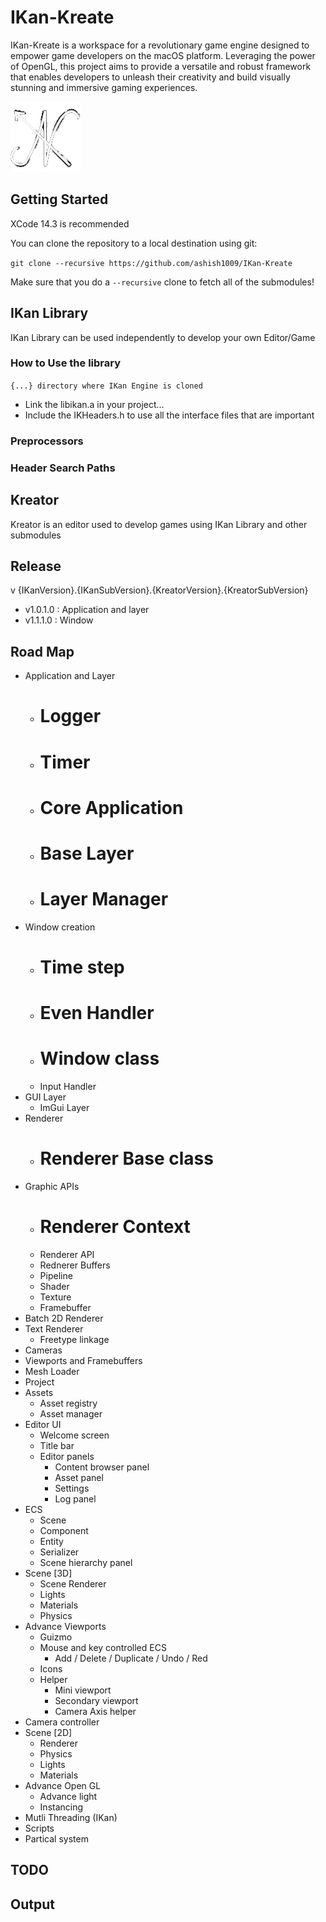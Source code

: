 # IKan-Kreate
IKan-Kreate is a workspace for a revolutionary game engine designed to empower game developers on the macOS platform. 
Leveraging the power of OpenGL, this project aims to provide a versatile and robust framework that enables developers 
to unleash their creativity and build visually stunning and immersive gaming experiences.

![](/Resources/Logo/IKan.png)

## Getting Started
XCode 14.3 is recommended

You can clone the repository to a local destination using git:

`git clone --recursive https://github.com/ashish1009/IKan-Kreate`

Make sure that you do a `--recursive` clone to fetch all of the submodules!

## IKan Library
IKan Library can be used independently to develop your own Editor/Game

### How to Use the library
`{...} directory where IKan Engine is cloned`
  - Link the libikan.a in your project...
  - Include the IKHeaders.h to use all the interface files that are important

### Preprocessors

### Header Search Paths

## Kreator
Kreator is an editor used to develop games using IKan Library and other submodules

## Release
v {IKanVersion}.{IKanSubVersion}.{KreatorVersion}.{KreatorSubVersion}
- v1.0.1.0 : Application and layer
- v1.1.1.0 : Window

## Road Map
- Application and Layer
  - # Logger
  - # Timer
  - # Core Application
  - # Base Layer 
  - # Layer Manager
- Window creation
  - # Time step 
  - # Even Handler
  - # Window class
  - Input Handler
- GUI Layer 
  - ImGui Layer
- Renderer
  - # Renderer Base class
- Graphic APIs
    - # Renderer Context
    - Renderer API
    - Rednerer Buffers
    - Pipeline
    - Shader
    - Texture
    - Framebuffer
- Batch 2D Renderer
- Text Renderer
  - Freetype linkage
- Cameras
- Viewports and Framebuffers
- Mesh Loader
- Project
- Assets
  - Asset registry
  - Asset manager
- Editor UI
  - Welcome screen
  - Title bar
  - Editor panels
    - Content browser panel
    - Asset panel
    - Settings
    - Log panel
- ECS
  - Scene
  - Component
  - Entity
  - Serializer
  - Scene hierarchy panel
- Scene [3D]
    - Scene Renderer
    - Lights
    - Materials
    - Physics
- Advance Viewports
  - Guizmo
  - Mouse and key controlled ECS
    - Add / Delete / Duplicate / Undo / Red
  - Icons
  - Helper 
    - Mini viewport
    - Secondary viewport
    - Camera Axis helper
- Camera controller 
- Scene [2D]
  - Renderer
  - Physics 
  - Lights 
  - Materials
- Advance Open GL
  - Advance light
  - Instancing
- Mutli Threading (IKan)
- Scripts
- Partical system

## TODO

## Output
